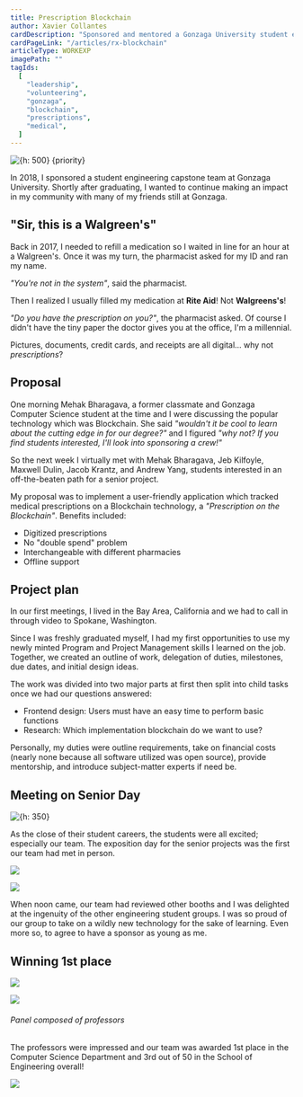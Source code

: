 ```yaml
---
title: Prescription Blockchain
author: Xavier Collantes
cardDescription: "Sponsored and mentored a Gonzaga University student engineering capstone project."
cardPageLink: "/articles/rx-blockchain"
articleType: WORKEXP
imagePath: ""
tagIds:
  [
    "leadership",
    "volunteering",
    "gonzaga",
    "blockchain",
    "prescriptions",
    "medical",
  ]
---
```


![{h: 500} {priority}](/articles/images/rx_blockchain/signage.webp)

In 2018, I sponsored a student engineering capstone team at Gonzaga University.
Shortly after graduating, I wanted to continue making an impact in my community
with many of my friends still at Gonzaga.

## "Sir, this is a Walgreen's"

Back in 2017, I needed to refill a medication so I waited in line for an hour at
a Walgreen's. Once it was my turn, the pharmacist asked for my ID and ran my
name.

_"You're not in the system"_, said the pharmacist.

Then I realized I usually filled my medication at **Rite Aid**! Not **Walgreens's**!

_"Do you have the prescription on you?"_, the pharmacist asked. Of course I
didn't have the tiny paper the doctor gives you at the office, I'm a millennial.

Pictures, documents, credit cards, and receipts are all digital... why not _prescriptions_?

## Proposal

One morning Mehak Bharagava, a former classmate and Gonzaga Computer Science
student at the time and I were discussing the popular technology which was
Blockchain. She said _"wouldn't it be cool to learn about the cutting edge in
for our degree?"_ and I figured _"why not? If you find students interested, I'll
look into sponsoring a crew!"_

So the next week I virtually met with Mehak Bharagava, Jeb Kilfoyle, Maxwell
Dulin, Jacob Krantz, and Andrew Yang, students interested in an off-the-beaten
path for a senior project.

My proposal was to implement a user-friendly application which tracked medical
prescriptions on a Blockchain technology, a _"Prescription on the Blockchain"_.
Benefits included:

- Digitized prescriptions
- No "double spend" problem
- Interchangeable with different pharmacies
- Offline support

## Project plan

In our first meetings, I lived in the Bay Area, California and we had to call in
through video to Spokane, Washington.

Since I was freshly graduated myself, I had my first opportunities to use my
newly minted Program and Project Management skills I learned on the job.
Together, we created an outline of work, delegation of duties, milestones, due
dates, and initial design ideas.

The work was divided into two major parts at first then split into child tasks
once we had our questions answered:

- Frontend design: Users must have an easy time to perform basic functions
- Research: Which implementation blockchain do we want to use?

Personally, my duties were outline requirements, take on financial costs (nearly
none because all software utilized was open source), provide mentorship, and
introduce subject-matter experts if need be.

## Meeting on Senior Day

![{h: 350}](/articles/images/rx_blockchain/group.webp)

As the close of their student careers, the students were all excited; especially
our team. The exposition day for the senior projects was the first our team had
met in person.

![](/articles/images/rx_blockchain/busy.webp)

![](/articles/images/rx_blockchain/mehek_explains.webp)

When noon came, our team had reviewed other booths and I was delighted at the
ingenuity of the other engineering student groups. I was so proud of our group
to take on a wildly new technology for the sake of learning. Even more so, to
agree to have a sponsor as young as me.

## Winning 1st place

![](/articles/images/rx_blockchain/judges.webp)

![](/articles/images/rx_blockchain/show_judge.webp)

###### Panel composed of professors

The professors were impressed and our team was awarded 1st place in the
Computer Science Department and 3rd out of 50 in the School of Engineering
overall!

![](/articles/images/rx_blockchain/cool.webp)
